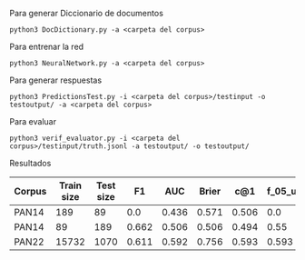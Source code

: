 Para generar Diccionario de documentos

```
python3 DocDictionary.py -a <carpeta del corpus>
```

Para entrenar la red 
```
python3 NeuralNetwork.py -a <carpeta del corpus>
```

Para generar respuestas
```
python3 PredictionsTest.py -i <carpeta del corpus>/testinput -o testoutput/ -a <carpeta del corpus>
```

Para evaluar 
```
python3 verif_evaluator.py -i <carpeta del corpus>/testinput/truth.jsonl -a testoutput/ -o testoutput/
```

Resultados

| Corpus | Train size | Test size | F1    | AUC   | Brier | c@1   | f_05_u | overall|
|--------|------------|-----------|-------|-------|-------|-------|--------|--------|
| PAN14  | 189        | 89        | 0.0   | 0.436 | 0.571 | 0.506 | 0.0    | 0.302  |
| PAN14  | 89         | 189       | 0.662 | 0.506 | 0.506 | 0.494 | 0.55   | 0.544  |
| PAN22  | 15732      | 1070      | 0.611 | 0.592 | 0.756 | 0.593 | 0.593  | 0.63   |